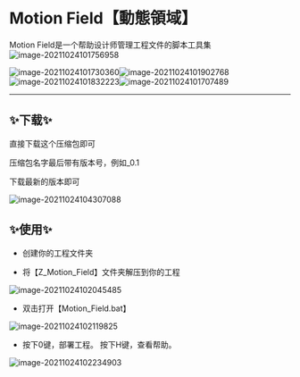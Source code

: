 # Motion Field【動態領域】

Motion Field是一个帮助设计师管理工程文件的脚本工具集![image-20211024101756958](public/image-20211024101756958.png)

![image-20211024101730360](public/image-20211024101730360.png)![image-20211024101902768](public/image-20211024101902768.png)![image-20211024101832223](public/image-20211024101832223.png)![image-20211024101707489](public/image-20211024101707489.png)

---

## ✨下载✨

直接下载这个压缩包即可

压缩包名字最后带有版本号，例如_0.1

下载最新的版本即可

![image-20211024104307088](public/image-20211024104307088.png)







## ✨使用✨

- 创建你的工程文件夹


- 将【Z_Motion_Field】文件夹解压到你的工程


![image-20211024102045485](public/image-20211024102045485.png)

- 双击打开【Motion_Field.bat】


![image-20211024102119825](public/image-20211024102119825.png)

- 按下0键，部署工程。
  按下H键，查看帮助。

![image-20211024102234903](public/image-20211024102234903.png)

